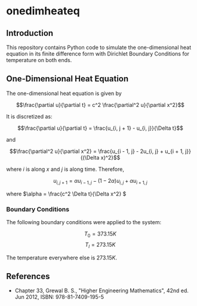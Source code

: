 # onedimheateq

## Introduction

This repository contains Python code to simulate the one-dimensional heat equation in its finite difference form with Dirichlet Boundary Conditions for temperature on both ends.

## One-Dimensional Heat Equation

The one-dimensional heat equation is given by

$$\frac{\partial u}{\partial t} = c^2 \frac{\partial^2 u}{\partial x^2}$$

It is discretized as:

$$\frac{\partial u}{\partial t} = \frac{u_{i, j + 1} - u_{i, j}}{\Delta t}$$

and

$$\frac{\partial^2 u}{\partial x^2} = \frac{u_{i - 1, j} - 2u_{i, j} + u_{i + 1, j}}{(\Delta x)^2}$$

where $i$ is along $x$ and $j$ is along time. Therefore,

$$u_{i, j + 1} = \alpha u_{i - 1, j} - (1 - 2 \alpha) u_{i, j} + \alpha u_{i + 1, j} $$

where $\alpha = \frac{c^2 \Delta t}{\Delta x^2} $

### Boundary Conditions

The following boundary conditions were applied to the system:

$$ T_0 =  373.15K $$
$$ T_l = 273.15K $$

The temperature everywhere else is $273.15 K$.

## References

- Chapter 33, Grewal B. S., "Higher Engineering Mathematics", 42nd ed. Jun 2012, ISBN: 978-81-7409-195-5
